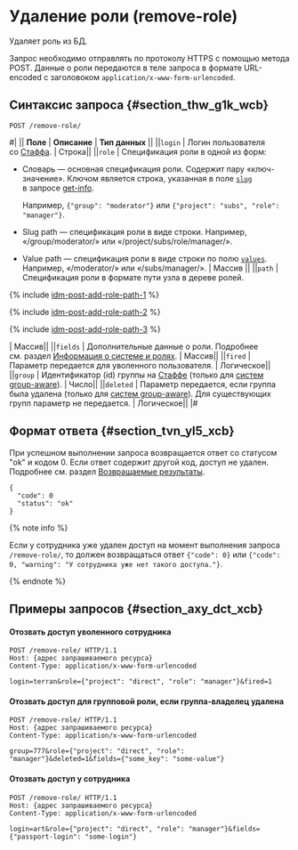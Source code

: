 # Удаление роли (remove-role)

Удаляет роль из БД.

Запрос необходимо отправлять по протоколу HTTPS c помощью метода POST. Данные о роли передаются в теле запроса в формате URL-encoded c заголовоком `application/x-www-form-urlencoded`.

## Синтаксис запроса {#section_thw_g1k_wcb}

```
POST /remove-role/
```

#|
|| **Поле** | **Описание** | **Тип данных** ||
||`login` | Логин пользователя со [Стаффа](https://staff-api.yandex-team.ru/v3/). | Строка||
||`role` | Спецификация роли в одной из форм: 
- Словарь — основная спецификация роли. Содержит пару «ключ-значение». Ключом является строка, указанная в поле [`slug`](glossary.md#slug) в запросе [get-info](idm-get-info.md).

    Например, `{"group": "moderator"}` или `{"project": "subs", "role": "manager"}`.
    
- Slug path — спецификация роли в виде строки.
    Например, «/group/moderator/» или «/project/subs/role/manager/».
    
- Value path — спецификация роли в виде строки по полю [`values`](glossary.md#values).
    Например, «/moderator/» или «/subs/manager/». | Массив ||
||`path` | Спецификация роли в формате пути узла в дереве ролей. 

{% include [idm-post-add-role-path-1](../_includes/concepts/idm-post-add-role/id-idm-post-add-role/path-1.md) %}


{% include [idm-post-add-role-path-2](../_includes/concepts/idm-post-add-role/id-idm-post-add-role/path-2.md) %}


{% include [idm-post-add-role-path-3](../_includes/concepts/idm-post-add-role/id-idm-post-add-role/path-3.md) %} 

| Массив||
||`fields` | Дополнительные данные о роли. Подробнее см. раздел [Информация о системе и ролях](idm-get-info.md). | Массив||
||`fired` | Параметр передается для уволенного пользователя. | Логическое||
||`group` | Идентификатор (id) группы на [Стаффе](https://staff-api.yandex-team.ru/v3/) (только для [систем group-aware](glossary.md#group-aware)). | Число||
||`deleted` | Параметр передается, если группа была удалена (только для [систем group-aware](glossary.md#group-aware)). Для существующих групп параметр не передается. | Логическое||
|#

## Формат ответа {#section_tvn_yl5_xcb}

При успешном выполнении запроса возвращается ответ cо статусом "ok" и кодом 0. Если ответ содержит другой код, доступ не удален. Подробнее см. раздел [Возвращаемые результаты](errors.md).

```
{
  "code": 0
  "status": "ok"
}
```

{% note info %}

Если у сотрудника уже удален доступ на момент выполнения запроса `/remove-role/`, то должен возвращаться ответ `{"code": 0}` или `{"code": 0, "warning": "У сотрудника уже нет такого доступа."}`.

{% endnote %}


## Примеры запросов {#section_axy_dct_xcb}

#### Отозвать доступ уволенного сотрудника

```
POST /remove-role/ HTTP/1.1
Host: {адрес запрашиваемого ресурса}
Content-Type: application/x-www-form-urlencoded

login=terran&role={"project": "direct", "role": "manager"}&fired=1
```

#### Отозвать доступ для групповой роли, если группа-владелец удалена

```
POST /remove-role/ HTTP/1.1
Host: {адрес запрашиваемого ресурса}
Content-Type: application/x-www-form-urlencoded

group=777&role={"project": "direct", "role": "manager"}&deleted=1&fields={"some_key": "some-value"}
```

#### Отозвать доступ у сотрудника

```
POST /remove-role/ HTTP/1.1
Host: {адрес запрашиваемого ресурса}
Content-Type: application/x-www-form-urlencoded

login=art&role={"project": "direct", "role": "manager"}&fields={"passport-login": "some-login"}

```

